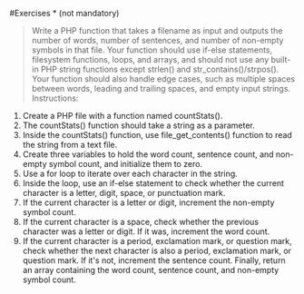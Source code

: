 #Exercises * (not mandatory)
>Write a PHP function that takes a filename as input and outputs the number of
>words, number of sentences, and number of non-empty symbols in that file. Your
>function should use if-else statements, filesystem functions, loops, and arrays, and
>should not use any built-in PHP string functions except strlen() and
>str_contains()/strpos(). Your function should also handle edge cases, such as
>multiple spaces between words, leading and trailing spaces, and empty input
>strings.
Instructions:
1. Create a PHP file with a function named countStats().
2. The countStats() function should take a string as a parameter.
3. Inside the countStats() function, use file_get_contents() function to read the string from a
text file.
4. Create three variables to hold the word count, sentence count, and non-empty symbol
count, and initialize them to zero.
5. Use a for loop to iterate over each character in the string.
6. Inside the loop, use an if-else statement to check whether the current character is a letter,
digit, space, or punctuation mark.
7. If the current character is a letter or digit, increment the non-empty symbol count.
8. If the current character is a space, check whether the previous character was a letter or
digit. If it was, increment the word count.
9. If the current character is a period, exclamation mark, or question mark, check whether the
next character is also a period, exclamation mark, or question mark. If it's not, increment the
sentence count. Finally, return an array containing the word count, sentence count, and
non-empty symbol count.